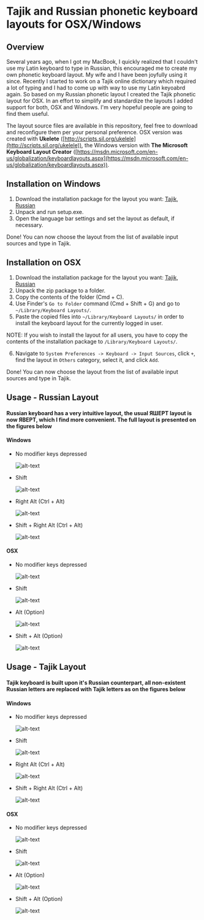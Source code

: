 # Tajik and Russian phonetic keyboard layouts for OSX/Windows

## Overview
Several years ago, when I got my MacBook, I quickly realized that I couldn't use my Latin keyboard to type in Russian, this encouraged me to create my own phonetic keyboard layout. My wife and I have been joyfully using it since. Recently I started to work on a Tajik online dictionary which required a lot of typing and I had to come up with way to use my Latin keyoabrd again. So based on my Russian phonetic layout I created the Tajik phonetic layout for OSX. In an effort to simplify and standardize the layouts I added support for both, OSX and Windows. I'm very hopeful people are going to find them useful.

The layout source files are available in this repository, feel free to download and reconfigure them per your personal preference. OSX version was created with **Ukelete** ([http://scripts.sil.org/ukelele](http://scripts.sil.org/ukelele)), the Windows version with **The Microsoft Keyboard Layout Creator** ([https://msdn.microsoft.com/en-us/globalization/keyboardlayouts.aspx](https://msdn.microsoft.com/en-us/globalization/keyboardlayouts.aspx)).

## Installation on Windows
1. Download the installation package for the layout you want: 
[Tajik](https://github.com/maqduni/Phonetic-Keyboard-Layouts/raw/master/dist/win-tajik-phonetic-keyboard.zip), 
[Russian](https://github.com/maqduni/Phonetic-Keyboard-Layouts/raw/master/dist/win-russian-phonetic-keyboard.zip)
2. Unpack and run setup.exe.
3. Open the language bar settings and set the layout as default, if necessary.

Done! You can now choose the layout from the list of available input sources and type in Tajik.

## Installation on OSX
1. Download the installation package for the layout you want: 
[Tajik](https://github.com/maqduni/Phonetic-Keyboard-Layouts/raw/master/dist/osx-tajik-phonetic-keyboard.zip), 
[Russian](https://github.com/maqduni/Phonetic-Keyboard-Layouts/raw/master/dist/osx-russian-phonetic-keyboard.zip)
2. Unpack the zip package to a folder.
3. Copy the contents of the folder (Cmd + C).
4. Use Finder's `Go to Folder` command (Cmd + Shift + G) and go to `~/Library/Keyboard Layouts/`.
5. Paste the copied files into `~/Library/Keyboard Layouts/` in order to install the keyboard layout for the currently logged in user.

NOTE: If you wish to install the layout for all users, you have to copy the contents of the installation package to `/Library/Keyboard Layouts/`. 

6. Navigate to `System Preferences -> Keyboard -> Input Sources`, click `+`, find the layout in `Others` category, select it, and click `Add`.

Done! You can now choose the layout from the list of available input sources and type in Tajik.

## Usage - Russian Layout

#### Russian keyboard has a very intuitive layout, the usual ЯШЕРТ layout is now ЯВЕРТ, which I find more convenient. The full layout is presented on the figures below

#### Windows
* No modifier keys depressed

  ![alt-text](https://github.com/maqduni/Phonetic-Keyboard-Layouts/raw/master/img/win-rus-nomod.jpg "No modifier keys depressed (Windows)")
  
* Shift

  ![alt-text](https://github.com/maqduni/Phonetic-Keyboard-Layouts/raw/master/img/win-rus-shft.jpg "Shift (Windows)")
  
* Right Alt (Ctrl + Alt)

  ![alt-text](https://github.com/maqduni/Phonetic-Keyboard-Layouts/raw/master/img/win-rus-alt.jpg "Right Alt (Ctrl + Alt) (Windows)")
  
* Shift + Right Alt (Ctrl + Alt)

  ![alt-text](https://github.com/maqduni/Phonetic-Keyboard-Layouts/raw/master/img/win-rus-shft-alt.jpg "Shift + Right Alt (Ctrl + Alt) (Windows)")

#### OSX
* No modifier keys depressed

  ![alt-text](https://github.com/maqduni/Phonetic-Keyboard-Layouts/raw/master/img/osx-rus-nomod.png "No modifier keys depressed (OSX)")
  
* Shift

  ![alt-text](https://github.com/maqduni/Phonetic-Keyboard-Layouts/raw/master/img/osx-rus-shft.png "Shift (OSX)")

* Alt (Option)

  ![alt-text](https://github.com/maqduni/Phonetic-Keyboard-Layouts/raw/master/img/osx-rus-alt.png "Alt (Option) (OSX)")

* Shift + Alt (Option)

  ![alt-text](https://github.com/maqduni/Phonetic-Keyboard-Layouts/raw/master/img/osx-rus-shft-alt.png "Shift + Alt (Option) (OSX)")

## Usage - Tajik Layout

#### Tajik keyboard is built upon it's Russian counterpart, all non-existent Russian letters are replaced with Tajik letters as on the figures below

#### Windows
* No modifier keys depressed

  ![alt-text](https://github.com/maqduni/Phonetic-Keyboard-Layouts/raw/master/img/win-taj-nomod.jpg "No modifier keys depressed (Windows)")
  
* Shift

  ![alt-text](https://github.com/maqduni/Phonetic-Keyboard-Layouts/raw/master/img/win-taj-shft.jpg "Shift (Windows)")
  
* Right Alt (Ctrl + Alt)

  ![alt-text](https://github.com/maqduni/Phonetic-Keyboard-Layouts/raw/master/img/win-taj-alt.jpg "Right Alt (Ctrl + Alt) (Windows)")
  
* Shift + Right Alt (Ctrl + Alt)

  ![alt-text](https://github.com/maqduni/Phonetic-Keyboard-Layouts/raw/master/img/win-taj-shft-alt.jpg "Shift + Right Alt (Ctrl + Alt) (Windows)")

#### OSX
* No modifier keys depressed

  ![alt-text](https://github.com/maqduni/Phonetic-Keyboard-Layouts/raw/master/img/osx-taj-nomod.png "No modifier keys depressed (OSX)")
  
* Shift

  ![alt-text](https://github.com/maqduni/Phonetic-Keyboard-Layouts/raw/master/img/osx-taj-shft.png "Shift (OSX)")

* Alt (Option)

  ![alt-text](https://github.com/maqduni/Phonetic-Keyboard-Layouts/raw/master/img/osx-taj-alt.png "Alt (Option) (OSX)")

* Shift + Alt (Option)

  ![alt-text](https://github.com/maqduni/Phonetic-Keyboard-Layouts/raw/master/img/osx-taj-shft-alt.png "Shift + Alt (Option) (OSX)")
